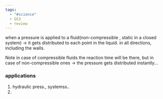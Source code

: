 ```yaml
---
tags:
  - "#science"
  - GS3
  - review
---
```

when a pressure is applied to a fluid(non-compressible , static in a closed system) -> it gets distributed to each point in the liquid. in all directions, including the walls. 

Note 
in case of compressible fluids the reaction time will be there, but in case of non-compressible ones -> the pressure gets distributed instantly...

### applications
1. hydraulic press., systemss..
2. 